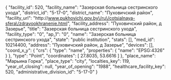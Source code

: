 {
    "facility_id": 520,
    "facility_name": "Зазерская больница сестринского ухода",
    "district_id": "5-17-0",
    "district_name": "Пуховичский район",
    "facility_url": "http:\/\/www.pukhovichi.gov.by\/ru\/cotsialnaya-sfera\/zdravookhranenie.html",
    "facility_address": "Пуховичский район, д Зазерье",
    "title": "Зазерская больница сестринского ухода",
    "facility_type": "0",
    "ap_1": "0",
    "name": "Зазерская больница сестринского ухода",
    "state": "public institution",
    "stats": [],
    "med_id": 10214400,
    "address": "Пуховичский район, д Зазерье",
    "devices": [],
    "coord_x_y": {
        "crs": {
            "type": "name",
            "properties": {
                "name": "EPSG:4326"
            }
        },
        "type": "Point",
        "coordinates": [
            27.8035,
            53.6616
        ]
    },
    "place_name": "Марьина Горка",
    "place_type": "city",
    "localties_key": 119,
    "year_of_closing": null,
    "year_of_opening": "1988",
    "healthcare_facility_key": 520,
    "administrative_division_id": "5-17-0"
}